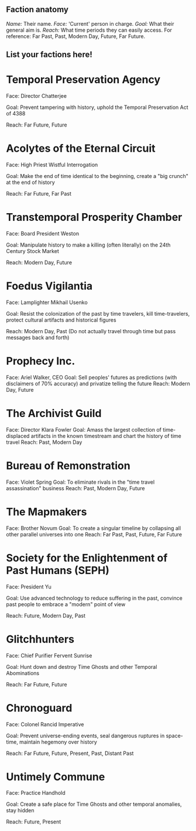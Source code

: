 ## Faction anatomy
*Name:* Their name.
*Face:* 'Current' person in charge.
*Goal:* What their general aim is.
*Reach:* What time periods they can easily access. For reference: Far Past, Past, Modern Day, Future, Far Future.

## List your factions here!

# Temporal Preservation Agency
Face: Director Chatterjee

Goal: Prevent tampering with history, uphold the Temporal Preservation Act of 4388

Reach: Far Future, Future

# Acolytes of the Eternal Circuit
Face: High Priest Wistful Interrogation 

Goal: Make the end of time identical to the beginning, create a "big crunch" at the end of history

Reach: Far Future, Far Past

# Transtemporal Prosperity Chamber
Face: Board President Weston

Goal: Manipulate history to make a killing (often literally) on the 24th Century Stock Market

Reach: Modern Day, Future

# Foedus Vigilantia

Face: Lamplighter Mikhail Usenko

Goal: Resist the colonization of the past by time travelers, kill time-travelers, protect cultural artifacts and historical figures

Reach: Modern Day, Past (Do not actually travel through time but pass messages back and forth)

# Prophecy Inc.
Face: Ariel Walker, CEO
Goal: Sell peoples' futures as predictions (with disclaimers of 70% accuracy) and privatize telling the future
Reach: Modern Day, Future

# The Archivist Guild
Face: Director Klara Fowler
Goal: Amass the largest collection of time-displaced artifacts in the known timestream and chart the history of time travel
Reach: Past, Modern Day

# Bureau of Remonstration
Face: Violet Spring
Goal: To eliminate rivals in the "time travel assassination" business
Reach: Past, Modern Day, Future

# The Mapmakers
Face: Brother Novum
Goal: To create a singular timeline by collapsing all other parallel universes into one
Reach: Far Past, Past, Future, Far Future

# Society for the Enlightenment of Past Humans (SEPH)
Face: President Yu

Goal: Use advanced technology to reduce suffering in the past, convince past people to embrace a "modern" point of view

Reach: Future, Modern Day, Past

# Glitchhunters
Face: Chief Purifier Fervent Sunrise

Goal: Hunt down and destroy Time Ghosts and other Temporal Abominations

Reach: Far Future, Future

# Chronoguard
Face: Colonel Rancid Imperative

Goal: Prevent universe-ending events, seal dangerous ruptures in space-time, maintain hegemony over history

Reach: Far Future, Future, Present, Past, Distant Past

# Untimely Commune
Face: Practice Handhold

Goal: Create a safe place for Time Ghosts and other temporal anomalies, stay hidden

Reach: Future, Present
